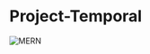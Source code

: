 # Project-Temporal

![MERN](https://www.notion.so/image/https%3A%2F%2Fkomarcalabs.com%2Fimages%2Fmern.png?table=block&id=5422518f-f565-487a-a551-f6f369468922&spaceId=8f38dd03-0516-4799-8949-df14b0a223f5&width=2000&userId=68e37dc5-4c9c-4eec-8f3e-7ff4a4409c0c&cache=v2)
